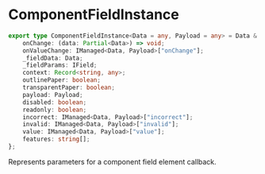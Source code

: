 # ComponentFieldInstance

```ts
export type ComponentFieldInstance<Data = any, Payload = any> = Data & {
    onChange: (data: Partial<Data>) => void;
    onValueChange: IManaged<Data, Payload>["onChange"];
    _fieldData: Data;
    _fieldParams: IField;
    context: Record<string, any>;
    outlinePaper: boolean;
    transparentPaper: boolean;
    payload: Payload;
    disabled: boolean;
    readonly: boolean;
    incorrect: IManaged<Data, Payload>["incorrect"];
    invalid: IManaged<Data, Payload>["invalid"];
    value: IManaged<Data, Payload>["value"];
    features: string[];
};
```

Represents parameters for a component field element callback.
